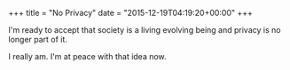 +++
title = "No Privacy"
date = "2015-12-19T04:19:20+00:00"
+++

I'm ready to accept that society is a living evolving being and privacy is no longer part of it.

I really am. I'm at peace with that idea now.
			